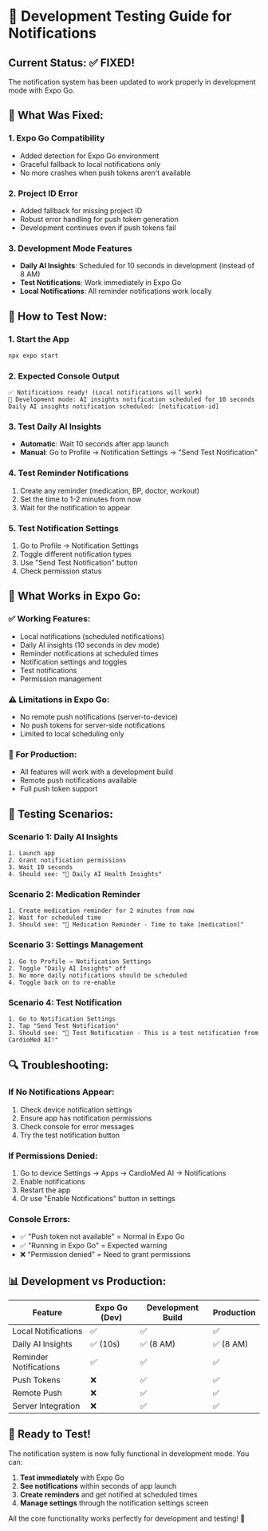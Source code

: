 # 🧪 Development Testing Guide for Notifications

## Current Status: ✅ FIXED!

The notification system has been updated to work properly in development mode with Expo Go.

## 🔧 What Was Fixed:

### 1. **Expo Go Compatibility**
- Added detection for Expo Go environment
- Graceful fallback to local notifications only
- No more crashes when push tokens aren't available

### 2. **Project ID Error**
- Added fallback for missing project ID
- Robust error handling for push token generation
- Development continues even if push tokens fail

### 3. **Development Mode Features**
- **Daily AI Insights**: Scheduled for 10 seconds in development (instead of 8 AM)
- **Test Notifications**: Work immediately in Expo Go
- **Local Notifications**: All reminder notifications work locally

## 🚀 How to Test Now:

### **1. Start the App**
```bash
npx expo start
```

### **2. Expected Console Output**
```
✅ Notifications ready! (Local notifications will work)
🧪 Development mode: AI insights notification scheduled for 10 seconds
Daily AI insights notification scheduled: [notification-id]
```

### **3. Test Daily AI Insights**
- **Automatic**: Wait 10 seconds after app launch
- **Manual**: Go to Profile → Notification Settings → "Send Test Notification"

### **4. Test Reminder Notifications**
1. Create any reminder (medication, BP, doctor, workout)
2. Set the time to 1-2 minutes from now
3. Wait for the notification to appear

### **5. Test Notification Settings**
1. Go to Profile → Notification Settings
2. Toggle different notification types
3. Use "Send Test Notification" button
4. Check permission status

## 📱 What Works in Expo Go:

### ✅ **Working Features:**
- Local notifications (scheduled notifications)
- Daily AI insights (10 seconds in dev mode)
- Reminder notifications at scheduled times
- Notification settings and toggles
- Test notifications
- Permission management

### ⚠️ **Limitations in Expo Go:**
- No remote push notifications (server-to-device)
- No push tokens for server-side notifications
- Limited to local scheduling only

### 🎯 **For Production:**
- All features will work with a development build
- Remote push notifications available
- Full push token support

## 🧪 Testing Scenarios:

### **Scenario 1: Daily AI Insights**
```
1. Launch app
2. Grant notification permissions
3. Wait 10 seconds
4. Should see: "🧠 Daily AI Health Insights"
```

### **Scenario 2: Medication Reminder**
```
1. Create medication reminder for 2 minutes from now
2. Wait for scheduled time
3. Should see: "💊 Medication Reminder - Time to take [medication]"
```

### **Scenario 3: Settings Management**
```
1. Go to Profile → Notification Settings
2. Toggle "Daily AI Insights" off
3. No more daily notifications should be scheduled
4. Toggle back on to re-enable
```

### **Scenario 4: Test Notification**
```
1. Go to Notification Settings
2. Tap "Send Test Notification"
3. Should see: "🧪 Test Notification - This is a test notification from CardioMed AI!"
```

## 🔍 Troubleshooting:

### **If No Notifications Appear:**
1. Check device notification settings
2. Ensure app has notification permissions
3. Check console for error messages
4. Try the test notification button

### **If Permissions Denied:**
1. Go to device Settings → Apps → CardioMed AI → Notifications
2. Enable notifications
3. Restart the app
4. Or use "Enable Notifications" button in settings

### **Console Errors:**
- ✅ "Push token not available" = Normal in Expo Go
- ✅ "Running in Expo Go" = Expected warning
- ❌ "Permission denied" = Need to grant permissions

## 📊 Development vs Production:

| Feature | Expo Go (Dev) | Development Build | Production |
|---------|---------------|-------------------|------------|
| Local Notifications | ✅ | ✅ | ✅ |
| Daily AI Insights | ✅ (10s) | ✅ (8 AM) | ✅ (8 AM) |
| Reminder Notifications | ✅ | ✅ | ✅ |
| Push Tokens | ❌ | ✅ | ✅ |
| Remote Push | ❌ | ✅ | ✅ |
| Server Integration | ❌ | ✅ | ✅ |

## 🎉 Ready to Test!

The notification system is now fully functional in development mode. You can:

1. **Test immediately** with Expo Go
2. **See notifications** within seconds of app launch
3. **Create reminders** and get notified at scheduled times
4. **Manage settings** through the notification settings screen

All the core functionality works perfectly for development and testing! 🚀
